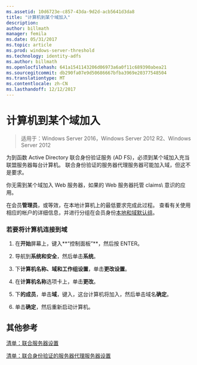 ```yaml
---
ms.assetid: 10d6723e-c857-43da-9d2d-acb5641d3da8
title: "计算机到某个域加入"
description: 
author: billmath
manager: femila
ms.date: 05/31/2017
ms.topic: article
ms.prod: windows-server-threshold
ms.technology: identity-adfs
ms.author: billmath
ms.openlocfilehash: 641a1541143206d06973a6a0f11c689390abea21
ms.sourcegitcommit: db290fa07e9d50686667bfba3969e20377548504
ms.translationtype: MT
ms.contentlocale: zh-CN
ms.lasthandoff: 12/12/2017
---
```

# <a name="join-a-computer-to-a-domain"></a>计算机到某个域加入

>适用于：Windows Server 2016，Windows Server 2012 R2、Windows Server 2012

为到函数 Active Directory 联合身份验证服务 \(AD FS\)，必须到某个域加入充当联盟服务器每台计算机。 联合身份验证的服务器代理服务器可能加入域，但这不是要求。  
  
你无需到某个域加入 Web 服务器，如果的 Web 服务器托管 claims\ 意识的应用。  
  
在会员**管理员**，或等效，在本地计算机上的最低要求完成此过程。  查看有关使用相应的帐户的详细信息，并进行分组在会员身份[本地和域默认组](https://go.microsoft.com/fwlink/?LinkId=83477)。   
  
### <a name="to-join-a-computer-to-a-domain"></a>若要将计算机连接到域  
  
1.  在**开始**屏幕上，键入**“控制面板”**，然后按 ENTER。  
  
2.  导航到**系统和安全**，然后单击**系统**。  
  
3.  下**计算机名称、域和工作组设置**，单击**更改设置**。  
  
4.  在**计算机名称**选项卡上，单击**更改**。  
  
5.  下**的成员**，单击**域**，键入，这台计算机将加入，然后单击域名**确定**。  
  
6.  单击**确定**，然后重新启动计算机。  
  
## <a name="additional-references"></a>其他参考  
[清单：联合服务器设置](Checklist--Setting-Up-a-Federation-Server.md)  
  
[清单：联合身份验证的服务器代理服务器设置](Checklist--Setting-Up-a-Federation-Server-Proxy.md)  
  

